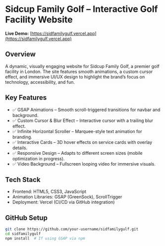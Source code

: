 # Sidcup Family Golf – Interactive Golf Facility Website

**Live Demo:** [https://sidfamilygulf.vercel.app](https://sidfamilygulf.vercel.app)

## Overview
A dynamic, visually engaging website for Sidcup Family Golf, a premier golf facility in London. The site features smooth animations, a custom cursor effect, and immersive UI/UX design to highlight the brand’s focus on technology, accessibility, and fun.

## Key Features
- ✅ GSAP Animations – Smooth scroll-triggered transitions for navbar and background.
- ✅ Custom Cursor & Blur Effect – Interactive cursor with a trailing blur effect.
- ✅ Infinite Horizontal Scroller – Marquee-style text animation for branding.
- ✅ Interactive Cards – 3D hover effects on service cards with overlay details.
- ✅ Responsive Design – Adapts to different screen sizes (mobile optimization in progress).
- ✅ Video Background – Fullscreen looping video for immersive visuals.

## Tech Stack
- Frontend: HTML5, CSS3, JavaScript  
- Animation Libraries: GSAP (GreenSock), ScrollTrigger  
- Deployment: Vercel (CI/CD via GitHub integration)

## GitHub Setup

```bash
git clone https://github.com/your-username/sidfamilygulf.git
cd sidfamilygulf
npm install  # If using GSAP via npm

